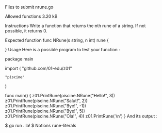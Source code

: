 Files to submit
nrune.go

Allowed functions
3.20 kB

Instructions
Write a function that returns the nth rune of a string. If not possible, it returns 0.

Expected function
func NRune(s string, n int) rune {

}
Usage
Here is a possible program to test your function :

package main

import (
	"github.com/01-edu/z01"

	"piscine"
)

func main() {
	z01.PrintRune(piscine.NRune("Hello!", 3))
	z01.PrintRune(piscine.NRune("Salut!", 2))
	z01.PrintRune(piscine.NRune("Bye!", -1))
	z01.PrintRune(piscine.NRune("Bye!", 5))
	z01.PrintRune(piscine.NRune("Ola!", 4))
	z01.PrintRune('\n')
}
And its output :

$ go run .
la!
$
Notions
rune-literals
